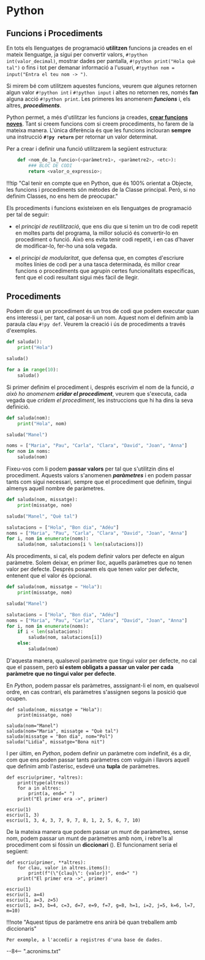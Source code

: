 # Python

## Funcions i Procediments

En tots els llenguatges de programació **utilitzen** funcions ja creades en el mateix llenguatge, ja sigui per convertir valors, `#!python int(valor_decimal)`, mostrar dades per pantalla, `#!python print("Hola què tal")` o fins i tot per demanar informació a l'usuari, `#!python nom = input("Entra el teu nom -> ")`.

Si mirem bé com utilitzem aquestes funcions, veurem que algunes retornen algun valor `#!python int` i `#!python input` i altes no retornen res, només **fan** alguna acció `#!python print`. Les primeres les anomenem _**funcions**_ i, els altres, _**procediments**_.

Python permet, a més d'utilitzar les funcions ja creades, **[crear funcions noves][definint funcions]**. Tant si creem funcions com si creem procediments, ho farem de la mateixa manera. L'única diferència és que les funcions inclouran **sempre** una instrucció **`#!py return`** per retornar un valor determinat.

Per a crear i definir una funció utilitzarem la següent estructura:

```py
    def <nom_de_la_funcio>(<paràmetre1>, <paràmetre2>, <etc>):
        ### BLOC DE CODI
        return <valor_o_expressio>;
```

!!!tip "Cal tenir en compte que en Python, que és 100% orientat a Objecte, les funcions i procediments són mètodes de la Classe principal. Però, si no definim Classes, no ens hem de preocupar."

Els procediments i funcions existeixen en els llenguatges de programació per tal de seguir:

* el *principi de reutilització*, que ens diu que si tenim un tro de codi repetit en moltes parts del programa, la millor solució és convertir-lo en procediment o funció. Això ens evita tenir codi repetit, i en cas d'haver de modificar-lo, fer-ho una sola vegada.

* el *principi de modularitat*, que defensa que, en comptes d'escriure moltes línies de codi per a una tasca determinada, és millor crear funcions o procediments que agrupin certes funcionalitats específicas, fent que el codi resultant sigui més fàcil de llegir.

## Procediments

Podem dir que un procediment és un tros de codi que podem executar quan ens interessi i, per tant, cal posar-li un nom. Aquest nom el definim amb la paraula clau `#!py def`. Veurem la creació i ús de procediments a través d'exemples.

```py title="Procediment que escriu HOLA"
def saluda():
    print("Hola")

saluda()

for a in range(10):
    saluda()
```

Si primer definim el procediment i, després escrivim el nom de la funció, _a això ho anomenem **cridar el procediment**_, veurem que s'executa, cada vegada que *cridem el procediment*, les instruccions que hi ha dins la seva definició.

```py title="Procediment que escriu HOLA amb el nom de qui volem saludar"
def saluda(nom):
    print("Hola", nom)

saluda("Manel")

noms = ["Maria", "Pau", "Carla", "Clara", "David", "Joan", "Anna"]
for nom in noms:
    saluda(nom)
```

Fixeu-vos com li podem **passar valors** per tal que s'utilitzin dins el procediment. Aquests valors s'anomenen _**paràmetres**_ i en podem passar tants com sigui necessari, sempre que el procediment que definim, tingui almenys aquell nombre de paràmetres.

```py title="Procediment que escriu un missatge i un nom"
def saluda(nom, missatge):
    print(missatge, nom)

saluda("Manel", "Què tal")

salutacions = ["Hola", "Bon dia", "Adéu"]
noms = ["Maria", "Pau", "Carla", "Clara", "David", "Joan", "Anna"]
for i, nom in enumerate(noms):
    saluda(nom, salutacions[i % len(salutacions)])
```

Als procediments, si cal, els podem definir valors per defecte en algun paràmetre. Solem deixar, en primer lloc, aquells paràmetres que no tenen valor per defecte. Després posarem els que tenen valor per defecte, entenent que el valor és òpcional.

```py title="Procediment que escriu un missatge i un nom"
def saluda(nom, missatge = "Hola"):
    print(missatge, nom)

saluda("Manel")

salutacions = ["Hola", "Bon dia", "Adéu"]
noms = ["Maria", "Pau", "Carla", "Clara", "David", "Joan", "Anna"]
for i, nom in enumerate(noms):
    if i < len(salutacions):
        saluda(nom, salutacions[i])
    else:
        saluda(nom)
```

D'aquesta manera, qualsevol paràmetre que tingui valor per defecte, no cal que el passem, però **sí estem obligats a passar un valor per cada paràmetre que no tingui valor per defecte**.

En *Python*, podem passar els paràmetres, asssignant-li el nom, en qualsevol ordre, en cas contrari, els paràmetres s'assignen segons la posició que ocupen.

```title="Paràmetres per nom"
def saluda(nom, missatge = "Hola"):
    print(missatge, nom)

saluda(nom="Manel")
saluda(nom="Maria", missatge = "Què tal")
saluda(missatge = "Bon dia", nom="Pol")
saluda("Lidia", missatge="Bona nit")
```

I per últim, en *Python*, podem definir un paràmetre com indefinit, és a dir, com que ens poden passar tants paràmetres com vulguin i llavors aquell que definim amb l'asterisc, esdevé una **tupla** de paràmetres.

```title="Molts paràmetres en un de sol"
def escriu(primer, *altres):
    print(type(altres))
    for a in altres:
        print(a, end=" ")
    print("El primer era ->", primer)

escriu(1)
escriu(1, 3)
escriu(1, 3, 4, 3, 7, 9, 7, 8, 1, 2, 5, 6, 7, 10)
```

De la mateixa manera que podem passar un munt de paràmetres, sense nom, podem passar un munt de paràmetres amb nom, i rebre'ls al procediment com si fóssin un **diccionari** (**<dict>**). El funcionament seria el següent:

```title="Molts paràmetres per nom"
def escriu(primer, **altres):
    for clau, valor in altres.items():
        print(f"(\"{clau}\": {valor})", end=" ")
    print("El primer era ->", primer)

escriu(1)
escriu(1, a=4)
escriu(1, a=3, z=5)
escriu(1, a=3, b=4, c=3, d=7, e=9, f=7, g=8, h=1, i=2, j=5, k=6, l=7, m=10)
```

!!!note "Aquest tipus de paràmetre ens anirà bé quan treballem amb diccionaris"

    Per exemple, a l'accedir a registres d'una base de dades.


[definint funcions]:        https://docs.python.org/tutorial/controlflow.html#defining-functions            "Definint funcions"

--8<-- ".acronims.txt"
